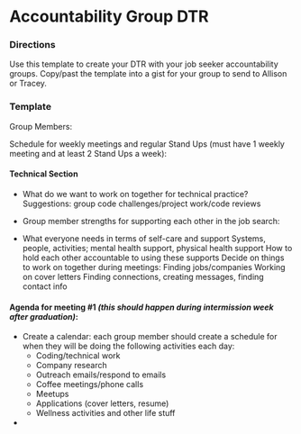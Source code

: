 # Accountability Group DTR

### Directions
Use this template to create your DTR with your job seeker accountability groups. Copy/past the template into a gist for your group to send to Allison or Tracey.

### Template

Group Members:

Schedule for weekly meetings and regular Stand Ups (must have 1 weekly meeting and at least 2 Stand Ups a week):

#### Technical Section
* What do we want to work on together for technical practice? Suggestions: group code challenges/project work/code reviews

* Group member strengths for supporting each other in the job search:

* What everyone needs in terms of self-care and support
Systems, people, activities; mental health support, physical health support
How to hold each other accountable to using these supports
Decide on things to work on together during meetings:
Finding jobs/companies
Working on cover letters
Finding connections, creating messages, finding contact info


#### Agenda for meeting #1 *(this should happen during intermission week after graduation)*:
* Create a calendar: each group member should create a schedule for when they will be doing the following activities each day:
  * Coding/technical work
  * Company research
  * Outreach emails/respond to emails
  * Coffee meetings/phone calls
  * Meetups
  * Applications (cover letters, resume)
  * Wellness activities and other life stuff
* 
